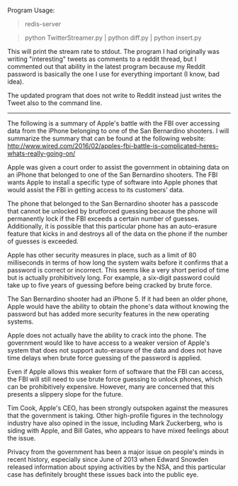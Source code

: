 Program Usage:

> redis-server

> python TwitterStreamer.py | python diff.py | python insert.py

This will print the stream rate to stdout. The program I had originally was writing "interesting"
tweets as comments to a reddit thread, but I commented out that ability in the latest program
because my Reddit password is basically the one I use for everything important (I know, bad idea). 

The updated program that does not write to Reddit instead just writes the Tweet also to the command
line. 

------------------------------------------------------------------------------------------------

The following is a summary of Apple's battle with the FBI over accessing data from the 
iPhone belonging to one of the San Bernardino shooters. I will summarize the summary that 
can be found at the following website:
http://www.wired.com/2016/02/apples-fbi-battle-is-complicated-heres-whats-really-going-on/

Apple was given a court order to assist the government in obtaining data on an iPhone that belonged
to one of the San Bernardino shooters. The FBI wants Apple to install a specific type of software 
into Apple phones that would assist the FBI in getting access to its customers' data. 

The phone that belonged to the San Bernardino shooter has a passcode that cannot be unlocked
by brutforced guessing because the phone will permanently lock if the FBI exceeds a certain
number of guesses. Additionally, it is possible that this particular phone has an auto-erasure
feature that kicks in and destroys all of the data on the phone if the number of guesses is
exceeded. 

Apple has other security measures in place, such as a limit of 80 milliseconds in terms of how
long the system waits before it confirms that a password is correct or incorrect. This seems
like a very short period of time but is actually prohibitively long. For example, a six-digit 
password could take up to five years of guessing before being cracked by brute force. 

The San Bernardino shooter had an iPhone 5. If it had been an older phone, Apple would have 
the ability to obtain the phone's data without knowing the password but has added more security
features in the new operating systems. 

Apple does not actually have the ability to crack into the phone. The government would like to 
have access to a weaker version of Apple's system that does not support auto-erasure of the data
and does not have time delays when brute force guessing of the password is applied. 

Even if Apple allows this weaker form of software that the FBI can access, the FBI will still need
to use brute force guessing to unlock phones, which can be prohibitively expensive. However, many
are concerned that this presents a slippery slope for the future. 

Tim Cook, Apple's CEO, has been strongly outspoken against the measures that the government is taking. 
Other high-profile figures in the technology industry have also opined in the issue, including Mark
Zuckerberg, who is siding with Apple, and Bill Gates, who appears to have mixed feelings about the
issue. 

Privacy from the government has been a major issue on people's minds in recent history, especially
since June of 2013 when Edward Snowden released information about spying activities by the NSA, and 
this particular case has definitely brought these issues back into the public eye.  